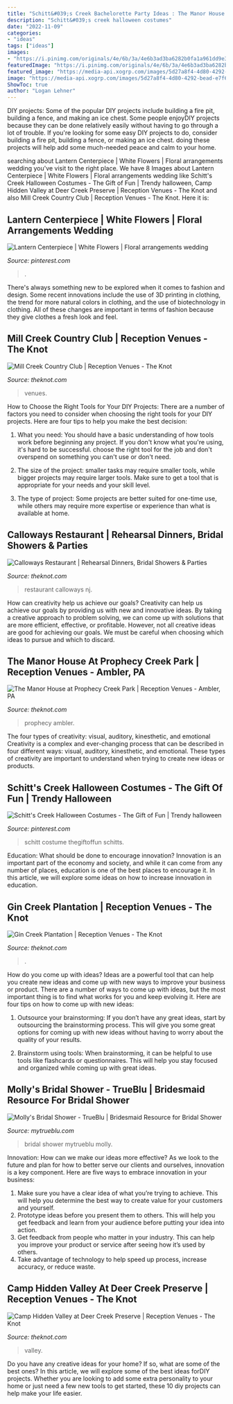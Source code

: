 ```yaml
---
title: "Schitt&#039;s Creek Bachelorette Party Ideas : The Manor House At Prophecy Creek Park"
description: "Schitt&#039;s creek halloween costumes"
date: "2022-11-09"
categories:
- "ideas"
tags: ["ideas"]
images:
- "https://i.pinimg.com/originals/4e/6b/3a/4e6b3ad3ba6282b0fa1a961dd9e3e0dd.jpg"
featuredImage: "https://i.pinimg.com/originals/4e/6b/3a/4e6b3ad3ba6282b0fa1a961dd9e3e0dd.jpg"
featured_image: "https://media-api.xogrp.com/images/5d27a8f4-4d80-4292-bead-e7f62ee12ace~rs_720.480"
image: "https://media-api.xogrp.com/images/5d27a8f4-4d80-4292-bead-e7f62ee12ace~rs_720.480"
ShowToc: true
author: "Logan Lehner"
---
```



DIY projects: Some of the popular DIY projects include building a fire pit, building a fence, and making an ice chest.
Some people enjoyDIY projects because they can be done relatively easily without having to go through a lot of trouble. If you're looking for some easy DIY projects to do, consider building a fire pit, building a fence, or making an ice chest. doing these projects will help add some much-needed peace and calm to your home.

	

		
searching about Lantern Centerpiece | White Flowers | Floral arrangements wedding you've visit to the right place. We have 8 Images about Lantern Centerpiece | White Flowers | Floral arrangements wedding like Schitt&#039;s Creek Halloween Costumes - The Gift of Fun | Trendy halloween, Camp Hidden Valley at Deer Creek Preserve | Reception Venues - The Knot and also Mill Creek Country Club | Reception Venues - The Knot. Here it is:
		
    
## Lantern Centerpiece | White Flowers | Floral Arrangements Wedding

<img loading=lazy src="https://i.pinimg.com/originals/4e/6b/3a/4e6b3ad3ba6282b0fa1a961dd9e3e0dd.jpg" onerror="this.onerror=null;this.src='https://tse3.mm.bing.net/th?id=OIP.9inkn18R85hsBmXeltRstgHaLH&amp;pid=15.1';" alt="Lantern Centerpiece | White Flowers | Floral arrangements wedding">

_Source: pinterest.com_

>. 

	

There's always something new to be explored when it comes to fashion and design. Some recent innovations include the use of 3D printing in clothing, the trend for more natural colors in clothing, and the use of biotechnology in clothing. All of these changes are important in terms of fashion because they give clothes a fresh look and feel.

    
## Mill Creek Country Club | Reception Venues - The Knot

<img loading=lazy src="https://media-api.xogrp.com/images/d1802034-1281-4790-b181-897608d9ff39~rs_720.480" onerror="this.onerror=null;this.src='https://tse3.mm.bing.net/th?id=OIP.rdyLTSYVJvTdmZrzxB3sMQHaE8&amp;pid=15.1';" alt="Mill Creek Country Club | Reception Venues - The Knot">

_Source: theknot.com_

>venues. 

	

How to Choose the Right Tools for Your DIY Projects:
There are a number of factors you need to consider when choosing the right tools for your DIY projects. Here are four tips to help you make the best decision:
1. What you need: You should have a basic understanding of how tools work before beginning any project. If you don't know what you're using, it's hard to be successful. choose the right tool for the job and don't overspend on something you can't use or don't need.

2. The size of the project: smaller tasks may require smaller tools, while bigger projects may require larger tools. Make sure to get a tool that is appropriate for your needs and your skill level.

3. The type of project: Some projects are better suited for one-time use, while others may require more expertise or experience than what is available at home.

    
## Calloways Restaurant | Rehearsal Dinners, Bridal Showers &amp; Parties

<img loading=lazy src="https://media-api.xogrp.com/images/79e2685f-f482-48e9-a088-d52849393135" onerror="this.onerror=null;this.src='https://tse3.mm.bing.net/th?id=OIP.HJyVSrUycBJjXc9CdNK1PQHaDV&amp;pid=15.1';" alt="Calloways Restaurant | Rehearsal Dinners, Bridal Showers &amp; Parties">

_Source: theknot.com_

>restaurant calloways nj. 

	

How can creativity help us achieve our goals?
Creativity can help us achieve our goals by providing us with new and innovative ideas. By taking a creative approach to problem solving, we can come up with solutions that are more efficient, effective, or profitable. However, not all creative ideas are good for achieving our goals. We must be careful when choosing which ideas to pursue and which to discard.

    
## The Manor House At Prophecy Creek Park | Reception Venues - Ambler, PA

<img loading=lazy src="https://media-api.xogrp.com/images/5d27a8f4-4d80-4292-bead-e7f62ee12ace~rs_720.480" onerror="this.onerror=null;this.src='https://tse2.mm.bing.net/th?id=OIP.gbAJ9vry7CGEgSaGaIc0XgHaE8&amp;pid=15.1';" alt="The Manor House at Prophecy Creek Park | Reception Venues - Ambler, PA">

_Source: theknot.com_

>prophecy ambler. 

	

The four types of creativity: visual, auditory, kinesthetic, and emotional
Creativity is a complex and ever-changing process that can be described in four different ways: visual, auditory, kinesthetic, and emotional. These types of creativity are important to understand when trying to create new ideas or products.

    
## Schitt&#039;s Creek Halloween Costumes - The Gift Of Fun | Trendy Halloween

<img loading=lazy src="https://i.pinimg.com/originals/79/b3/e5/79b3e559f2d7432c00d73cb69f5ce57c.png" onerror="this.onerror=null;this.src='https://tse4.mm.bing.net/th?id=OIP.XaUIIzRwCAgCHfhRrUP-CgHaEK&amp;pid=15.1';" alt="Schitt&#039;s Creek Halloween Costumes - The Gift of Fun | Trendy halloween">

_Source: pinterest.com_

>schitt costume thegiftoffun schitts. 

	

Education: What should be done to encourage innovation?
Innovation is an important part of the economy and society, and while it can come from any number of places, education is one of the best places to encourage it. In this article, we will explore some ideas on how to increase innovation in education.

    
## Gin Creek Plantation | Reception Venues - The Knot

<img loading=lazy src="https://media-api.xogrp.com/images/f8263398-76d5-4a19-bd70-6f839b1d40b5~rs_720.480" onerror="this.onerror=null;this.src='https://tse2.mm.bing.net/th?id=OIP.3NnYrmpRgdjBnumwyBYTrQHaE8&amp;pid=15.1';" alt="Gin Creek Plantation | Reception Venues - The Knot">

_Source: theknot.com_

>. 

	

How do you come up with ideas?
Ideas are a powerful tool that can help you create new ideas and come up with new ways to improve your business or product. There are a number of ways to come up with ideas, but the most important thing is to find what works for you and keep evolving it. Here are four tips on how to come up with new ideas:
1. Outsource your brainstorming: If you don’t have any great ideas, start by outsourcing the brainstorming process. This will give you some great options for coming up with new ideas without having to worry about the quality of your results.

2. Brainstorm using tools: When brainstorming, it can be helpful to use tools like flashcards or questionnaires. This will help you stay focused and organized while coming up with great ideas.


    
## Molly&#039;s Bridal Shower - TrueBlu | Bridesmaid Resource For Bridal Shower

<img loading=lazy src="http://mytrueblu.com/wp-content/uploads/2013/05/mollysshower2.jpg" onerror="this.onerror=null;this.src='https://tse1.mm.bing.net/th?id=OIP.53Rw8cKbyW_Iefh43_oW2QHaFj&amp;pid=15.1';" alt="Molly&#039;s Bridal Shower - TrueBlu | Bridesmaid Resource for Bridal Shower">

_Source: mytrueblu.com_

>bridal shower mytrueblu molly. 

	

Innovation: How can we make our ideas more effective?
As we look to the future and plan for how to better serve our clients and ourselves, innovation is a key component. Here are five ways to embrace innovation in your business: 
1. Make sure you have a clear idea of what you’re trying to achieve. This will help you determine the best way to create value for your customers and yourself. 
2. Prototype ideas before you present them to others. This will help you get feedback and learn from your audience before putting your idea into action. 
3. Get feedback from people who matter in your industry. This can help you improve your product or service after seeing how it’s used by others. 
4. Take advantage of technology to help speed up process, increase accuracy, or reduce waste.

    
## Camp Hidden Valley At Deer Creek Preserve | Reception Venues - The Knot

<img loading=lazy src="https://media-api.xogrp.com/images/64768085-1481-4b14-aaa4-e28151b386eb~rs_359.480" onerror="this.onerror=null;this.src='https://tse3.mm.bing.net/th?id=OIP.5BOL9iJy4cPTDWbVboj_rwAAAA&amp;pid=15.1';" alt="Camp Hidden Valley at Deer Creek Preserve | Reception Venues - The Knot">

_Source: theknot.com_

>valley. 

	

Do you have any creative ideas for your home? If so, what are some of the best ones? In this article, we will explore some of the best ideas forDIY projects. Whether you are looking to add some extra personality to your home or just need a few new tools to get started, these 10 diy projects can help make your life easier.

